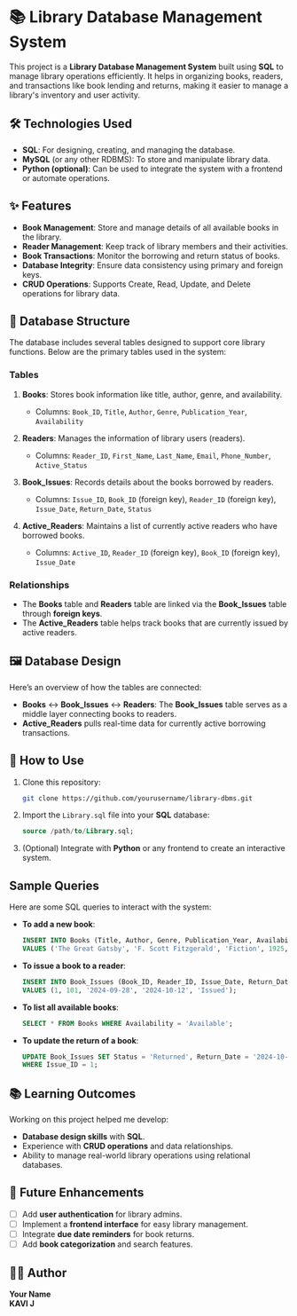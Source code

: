 # 📚 Library Database Management System

This project is a **Library Database Management System** built using **SQL** to manage library operations efficiently. It helps in organizing books, readers, and transactions like book lending and returns, making it easier to manage a library's inventory and user activity.

## 🛠️ Technologies Used
- **SQL**: For designing, creating, and managing the database.
- **MySQL** (or any other RDBMS): To store and manipulate library data.
- **Python (optional)**: Can be used to integrate the system with a frontend or automate operations.

## ✨ Features
- **Book Management**: Store and manage details of all available books in the library.
- **Reader Management**: Keep track of library members and their activities.
- **Book Transactions**: Monitor the borrowing and return status of books.
- **Database Integrity**: Ensure data consistency using primary and foreign keys.
- **CRUD Operations**: Supports Create, Read, Update, and Delete operations for library data.

## 🚀 Database Structure
The database includes several tables designed to support core library functions. Below are the primary tables used in the system:

### Tables
1. **Books**: Stores book information like title, author, genre, and availability.
   - Columns: `Book_ID`, `Title`, `Author`, `Genre`, `Publication_Year`, `Availability`
   
2. **Readers**: Manages the information of library users (readers).
   - Columns: `Reader_ID`, `First_Name`, `Last_Name`, `Email`, `Phone_Number`, `Active_Status`
   
3. **Book_Issues**: Records details about the books borrowed by readers.
   - Columns: `Issue_ID`, `Book_ID` (foreign key), `Reader_ID` (foreign key), `Issue_Date`, `Return_Date`, `Status`
   
4. **Active_Readers**: Maintains a list of currently active readers who have borrowed books.
   - Columns: `Active_ID`, `Reader_ID` (foreign key), `Book_ID` (foreign key), `Issue_Date`

### Relationships
- The **Books** table and **Readers** table are linked via the **Book_Issues** table through **foreign keys**.
- The **Active_Readers** table helps track books that are currently issued by active readers.

## 🖼️ Database Design
Here’s an overview of how the tables are connected:
- **Books** ↔️ **Book_Issues** ↔️ **Readers**: The **Book_Issues** table serves as a middle layer connecting books to readers.
- **Active_Readers** pulls real-time data for currently active borrowing transactions.

## 🧩 How to Use
1. Clone this repository:
   ```bash
   git clone https://github.com/yourusername/library-dbms.git
   ```

2. Import the `Library.sql` file into your **SQL** database:
   ```sql
   source /path/to/Library.sql;
   ```

3. (Optional) Integrate with **Python** or any frontend to create an interactive system.

## Sample Queries
Here are some SQL queries to interact with the system:

- **To add a new book**:
   ```sql
   INSERT INTO Books (Title, Author, Genre, Publication_Year, Availability)
   VALUES ('The Great Gatsby', 'F. Scott Fitzgerald', 'Fiction', 1925, 'Available');
   ```

- **To issue a book to a reader**:
   ```sql
   INSERT INTO Book_Issues (Book_ID, Reader_ID, Issue_Date, Return_Date, Status)
   VALUES (1, 101, '2024-09-28', '2024-10-12', 'Issued');
   ```

- **To list all available books**:
   ```sql
   SELECT * FROM Books WHERE Availability = 'Available';
   ```

- **To update the return of a book**:
   ```sql
   UPDATE Book_Issues SET Status = 'Returned', Return_Date = '2024-10-01'
   WHERE Issue_ID = 1;
   ```

## 📚 Learning Outcomes
Working on this project helped me develop:
- **Database design skills** with **SQL**.
- Experience with **CRUD operations** and data relationships.
- Ability to manage real-world library operations using relational databases.

## 📝 Future Enhancements
- [ ] Add **user authentication** for library admins.
- [ ] Implement a **frontend interface** for easy library management.
- [ ] Integrate **due date reminders** for book returns.
- [ ] Add **book categorization** and search features.

## 👨‍💻 Author
**Your Name**  
**KAVI J**
